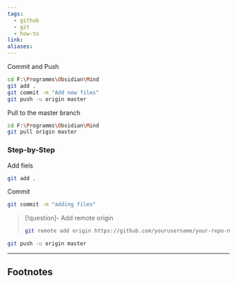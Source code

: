```yaml
---
tags:
  - github
  - git
  - how-to
link: 
aliases:
---
```


Commit and Push

```bash
cd F:\Programms\Obsidian\Mind
git add .
git commit -m "Add new files"
git push -u origin master
```

Pull to the master branch

```bash
cd F:\Programms\Obsidian\Mind
git pull origin master
```


### Step-by-Step


Add fiels

```bash
git add .
```

Commit

```bash
git commit -m "adding files"
```

> [!question]- Add remote origin
> ```bash
> git remote add origin https://github.com/yourusername/your-repo-name.git
> ```

```bash
git push -u origin master
```





---
## Footnotes

